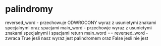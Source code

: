 # palindromy
reversed_word - przechowuje ODWROCONY wyraz z usunietymi znakami specjalnymi oraz spacjami
main_word - przechowje wyraz z usunietymi znakami specjalnymi i spacjami
return main_word == reversed_word - zwraca True jesli nasz wyraz jest palindromem oraz False jesli nie jest